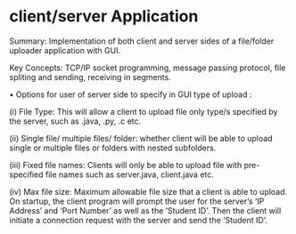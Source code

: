 # client/server Application

Summary: Implementation of both client and server sides of a file/folder uploader application with GUI.

Key Concepts: TCP/IP socket programming, message passing protocol, file spliting and sending, receiving in segments.

• Options for user of server side to specify in GUI type of upload :

(i) File Type: This will allow a client to upload file only type/s specified by the
server, such as .java, .py, .c etc.

(ii) Single file/ multiple files/ folder: whether client will be able to upload single or
multiple files or folders with nested subfolders.

(iii) Fixed file names: Clients will only be able to upload file with pre-specified file
names such as server.java, client.java etc.

(iv) Max file size: Maximum allowable file size that a client is able to upload.
On startup, the client program will prompt the user for the server’s ‘IP Address’ and
‘Port Number’ as well as the ‘Student ID’. Then the client will initiate a connection
request with the server and send the ‘Student ID’.   
